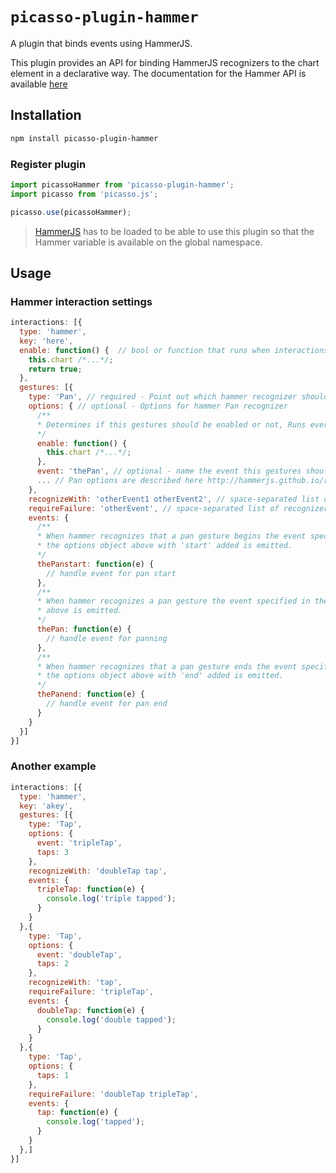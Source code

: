 # `picasso-plugin-hammer`

A plugin that binds events using HammerJS.

This plugin provides an API for binding HammerJS recognizers to the chart element
in a declarative way. The documentation for the Hammer API is available [here](http://hammerjs.github.io/api/)

## Installation

```sh
npm install picasso-plugin-hammer
```

### Register plugin

```js
import picassoHammer from 'picasso-plugin-hammer';
import picasso from 'picasso.js';

picasso.use(picassoHammer);
```

> [HammerJS](http://hammerjs.github.io/api/) has to be loaded to be able to use this plugin so that the Hammer variable is available on the global namespace.

## Usage

### Hammer interaction settings

```js
interactions: [{
  type: 'hammer',
  key: 'here',
  enable: function() {  // bool or function that runs when interactions are added, not every event loop
    this.chart /*...*/;
    return true;
  },
  gestures: [{
    type: 'Pan', // required - Point out which hammer recognizer should be used
    options: { // optional - Options for hammer Pan recognizer
      /**
      * Determines if this gestures should be enabled or not, Runs every event loop that Hammer processes
      */
      enable: function() {
        this.chart /*...*/;
      },
      event: 'thePan', // optional - name the event this gestures should trigger; defaults to 'pan' in this case
      ... // Pan options are described here http://hammerjs.github.io/recognizer-pan/
    },
    recognizeWith: 'otherEvent1 otherEvent2', // space-separated list of recognizers that should run simultaneously. The name is the event name specified in the options of the gesture (or the default name)
    requireFailure: 'otherEvent', // space-separated list of recognizers that needs to fail before this one gets recognized. The name is the event name specified in the options of the gesture (or the default name)
    events: {
      /**
      * When hammer recognizes that a pan gesture begins the event specified in
      * the options object above with 'start' added is emitted.
      */
      thePanstart: function(e) {
        // handle event for pan start
      },
      /**
      * When hammer recognizes a pan gesture the event specified in the options object
      * above is emitted.
      */
      thePan: function(e) {
        // handle event for panning
      },
      /**
      * When hammer recognizes that a pan gesture ends the event specified in
      * the options object above with 'end' added is emitted.
      */
      thePanend: function(e) {
        // handle event for pan end
      }
    }
  }]
}]
```

### Another example

```js
interactions: [{
  type: 'hammer',
  key: 'akey',
  gestures: [{
    type: 'Tap',
    options: {
      event: 'tripleTap',
      taps: 3
    },
    recognizeWith: 'doubleTap tap',
    events: {
      tripleTap: function(e) {
        console.log('triple tapped');
      }
    }
  },{
    type: 'Tap',
    options: {
      event: 'doubleTap',
      taps: 2
    },
    recognizeWith: 'tap',
    requireFailure: 'tripleTap',
    events: {
      doubleTap: function(e) {
        console.log('double tapped');
      }
    }
  },{
    type: 'Tap',
    options: {
      taps: 1
    },
    requireFailure: 'doubleTap tripleTap',
    events: {
      tap: function(e) {
        console.log('tapped');
      }
    }
  },]
}]
```
